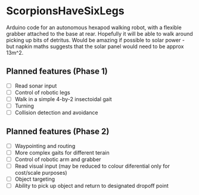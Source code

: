 # ScorpionsHaveSixLegs
Arduino code for an autonomous hexapod walking robot, with a flexible grabber attached to the base at rear. Hopefully it will be able to walk around picking up bits of detritus. Would be amazing if possible to solar power - but napkin maths suggests that the solar panel would need to be approx 13m^2.

## Planned features (Phase 1)
- [ ] Read sonar input
- [ ] Control of robotic legs
- [ ] Walk in a simple 4-by-2 insectoidal gait
- [ ] Turning
- [ ] Collision detection and avoidance

## Planned features (Phase 2)
- [ ] Waypointing and routing
- [ ] More complex gaits for different terain
- [ ] Control of robotic arm and grabber
- [ ] Read visual input (may be reduced to colour diferential only for cost/scale purposes)
- [ ] Object targeting
- [ ] Ability to pick up object and return to designated dropoff point
